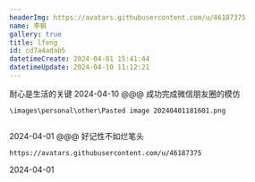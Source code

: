 ```yaml
---
headerImg: https://avatars.githubusercontent.com/u/46187375
name: 李枫
gallery: true
title: lfeng
id: cd7a4adab5
datetimeCreate: 2024-04-01 15:41:44
datetimeUpdate: 2024-04-10 11:12:21
---
```

<T>
耐心是生活的关键
</T>
<D>
2024-04-10
</D>
@@@

<T>
成功完成微信朋友圈的模仿
</T>
		
```gallery
\images\personal\other\Pasted image 20240401181601.png


```
<D>
2024-04-01
</D>
@@@
<T>
好记性不如烂笔头
</T>

```gallery
https://avatars.githubusercontent.com/u/46187375

```
<D>
2024-04-01
</D>
